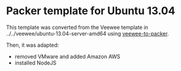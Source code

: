 # Packer template for Ubuntu 13.04

This template was converted from the Veewee template in ../../veewee/ubuntu-13.04-server-amd64 using [veewee-to-packer](http://www.packer.io/docs/templates/veewee-to-packer.html).

Then, it was adapted:
- removed VMware and added Amazon AWS
- installed NodeJS